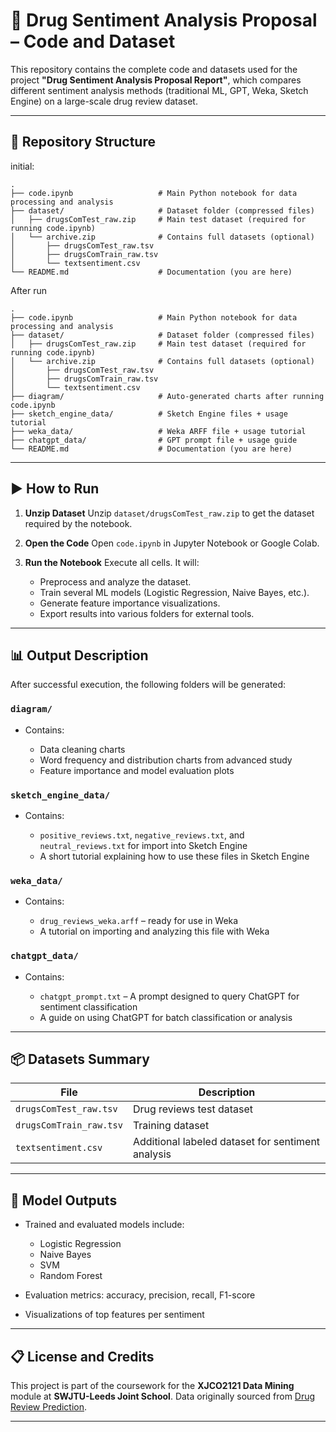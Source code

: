 

# 💊 Drug Sentiment Analysis Proposal – Code and Dataset

This repository contains the complete code and datasets used for the project **"Drug Sentiment Analysis Proposal Report"**, which compares different sentiment analysis methods (traditional ML, GPT, Weka, Sketch Engine) on a large-scale drug review dataset.

---

## 📁 Repository Structure
initial:
```
.
├── code.ipynb                   # Main Python notebook for data processing and analysis
├── dataset/                     # Dataset folder (compressed files)
│   ├── drugsComTest_raw.zip     # Main test dataset (required for running code.ipynb)
│   └── archive.zip              # Contains full datasets (optional)
│       ├── drugsComTest_raw.tsv
│       ├── drugsComTrain_raw.tsv
│       └── textsentiment.csv
└── README.md                    # Documentation (you are here)
```
After run
```
.
├── code.ipynb                   # Main Python notebook for data processing and analysis
├── dataset/                     # Dataset folder (compressed files)
│   ├── drugsComTest_raw.zip     # Main test dataset (required for running code.ipynb)
│   └── archive.zip              # Contains full datasets (optional)
│       ├── drugsComTest_raw.tsv
│       ├── drugsComTrain_raw.tsv
│       └── textsentiment.csv
├── diagram/                     # Auto-generated charts after running code.ipynb
├── sketch_engine_data/          # Sketch Engine files + usage tutorial
├── weka_data/                   # Weka ARFF file + usage tutorial
├── chatgpt_data/                # GPT prompt file + usage guide
└── README.md                    # Documentation (you are here)
```

---

## ▶️ How to Run

1. **Unzip Dataset**
   Unzip `dataset/drugsComTest_raw.zip` to get the dataset required by the notebook.

2. **Open the Code**
   Open `code.ipynb` in Jupyter Notebook or Google Colab.

3. **Run the Notebook**
   Execute all cells. It will:

   * Preprocess and analyze the dataset.
   * Train several ML models (Logistic Regression, Naive Bayes, etc.).
   * Generate feature importance visualizations.
   * Export results into various folders for external tools.

---

## 📊 Output Description

After successful execution, the following folders will be generated:

### `diagram/`

* Contains:

  * Data cleaning charts
  * Word frequency and distribution charts from advanced study
  * Feature importance and model evaluation plots

### `sketch_engine_data/`

* Contains:

  * `positive_reviews.txt`, `negative_reviews.txt`, and `neutral_reviews.txt` for import into Sketch Engine
  * A short tutorial explaining how to use these files in Sketch Engine

### `weka_data/`

* Contains:

  * `drug_reviews_weka.arff` – ready for use in Weka
  * A tutorial on importing and analyzing this file with Weka

### `chatgpt_data/`

* Contains:

  * `chatgpt_prompt.txt` – A prompt designed to query ChatGPT for sentiment classification
  * A guide on using ChatGPT for batch classification or analysis

---

## 📦 Datasets Summary

| File                    | Description                                            |
| ----------------------- | ------------------------------------------------------ |
| `drugsComTest_raw.tsv`  | Drug reviews test dataset                              |
| `drugsComTrain_raw.tsv` | Training dataset                                       |
| `textsentiment.csv`     | Additional labeled dataset for sentiment analysis      |

---

## 🧪 Model Outputs

* Trained and evaluated models include:

  * Logistic Regression
  * Naive Bayes
  * SVM
  * Random Forest
* Evaluation metrics: accuracy, precision, recall, F1-score
* Visualizations of top features per sentiment

---

## 📋 License and Credits

This project is part of the coursework for the **XJCO2121 Data Mining** module at **SWJTU-Leeds Joint School**. Data originally sourced from [Drug Review Prediction]([https://archive.ics.uci.edu/ml/datasets/Drug+Review+Dataset+%28Drugs.com%29](https://www.kaggle.com/datasets/oladayoowoeye/drug-review-prediction-sentiment-analysis?select=drugsComTest_raw.tsv)).

---


